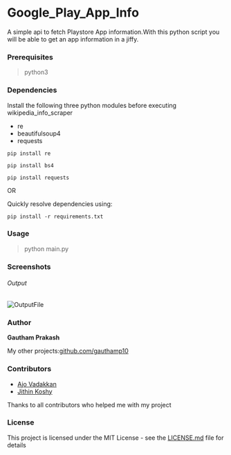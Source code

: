 # Google_Play_App_Info
A simple api to fetch Playstore App information.With this python script you will be able to get an app information in a jiffy.

### Prerequisites

> python3
  
  
### Dependencies

Install the following three python modules before executing wikipedia_info_scraper
- re
- beautifulsoup4
- requests

```
pip install re

pip install bs4

pip install requests
```
OR 

Quickly resolve dependencies using:

```
pip install -r requirements.txt
```

### Usage

> python main.py



### Screenshots

###### Output

![OutputFile](https://raw.githubusercontent.com/gauthamp10/Google_Play_App_Info/master/Screenie/output.png)



### Author

 **Gautham Prakash**
 
 My other projects:[github.com/gauthamp10](https://gauthamp10.github.io/)
 
### Contributors

 *  [Ajo Vadakkan](https://www.facebook.com/ajoy.pappa) 
 *  [Jithin Koshy](https://github.com/JithinKoshy)
 
 Thanks to all contributors who helped me with my project

### License

This project is licensed under the MIT License - see the [LICENSE.md](LICENSE.md) file for details
